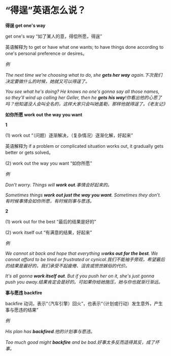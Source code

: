 # “得逞”英语怎么说？

**得逞 get one's way**

get one's way “如了某人的意，得偿所愿，得逞”

英语解释为 to get or have what one wants; to have things done according to one's personal preference or desires。

_例_

_The next time we're choosing what to do, she **gets her way** again.下次我们决定要做什么的时候，她就又可以得逞了。_

_You see what he's doing? He knows no one's gonna say all those names, so they'll wind up calling her Geller, then he **gets his way**!你看出他的心思了吗？他知道没人会叫全名的，这样大家只会叫她盖勒，那样他就得逞了。《老友记》_

**如你所愿 work out the way you want**

**1**

(1) work out “（问题）逐渐解决，（复杂情况）逐渐化解，好起来”

英语解释为 if a problem or complicated situation works out, it gradually gets better or gets solved。

(2) work out the way you want “如你所愿”

_例_

_Don't worry. Things will **work out**.事情会好起来的。_

_Sometimes things **work out just the way you want**. Sometimes they don't.有时候事情会如你所愿，有时候则事与愿违。_

**2**

(1) work out for the best “最后的结果是好的”

(2) work itself out “有满意的结果，好起来”

_例_

_We cannot sit back and hope that everything w**orks out for the best**. We cannot afford to be tired or frustrated or cynical.我们不能袖手旁观，希望最后的结果是最好的，我们承受不起疲倦、沮丧或愤世嫉俗的代价。_

_It's all gonna **work itself out**. But if you push her on it, she's just gonna push you away.结果肯定会是好的。可如果你给她施压，她与你也就渐行渐远。_

**事与愿违 backfire**

backfire 动词，表示“（汽车引擎）回火”，也表示“（计划或行动）发生意外，产生事与愿违的结果”

_例_

_His plan has **backfired**.他的计划事与愿违。_

_Too much good might **backfire** and be bad.好事太多反而适得其反，成了坏事。_
